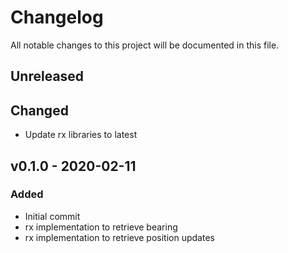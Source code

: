<!-- markdownlint-disable MD022 MD032 MD024-->
# Changelog
All notable changes to this project will be documented in this file.

## Unreleased
## Changed
* Update rx libraries to latest

## v0.1.0 - 2020-02-11
### Added
* Initial commit
* rx implementation to retrieve bearing
* rx implementation to retrieve position updates
